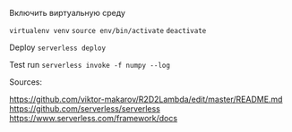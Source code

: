 Включить виртуальную среду

```virtualenv venv```
```source env/bin/activate```
```deactivate```

Deploy
```serverless deploy```

Test run
```serverless invoke -f numpy --log```


Sources:

https://github.com/viktor-makarov/R2D2Lambda/edit/master/README.md
https://github.com/serverless/serverless
https://www.serverless.com/framework/docs

